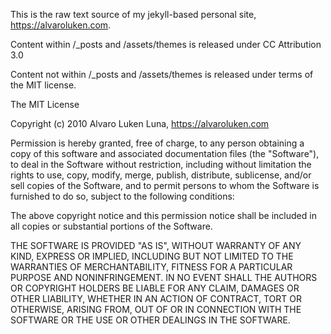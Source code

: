 This is the raw text source of my jekyll-based personal site, https://alvaroluken.com.

Content within /_posts and /assets/themes is released under CC Attribution 3.0

Content not within /_posts and /assets/themes is released under terms of the MIT license.

The MIT License

Copyright (c) 2010 Alvaro Luken Luna, https://alvaroluken.com

Permission is hereby granted, free of charge, to any person obtaining a copy of this software and associated documentation files (the "Software"), to deal in the Software without restriction, including without limitation the rights to use, copy, modify, merge, publish, distribute, sublicense, and/or sell copies of the Software, and to permit persons to whom the Software is furnished to do so, subject to the following conditions:

The above copyright notice and this permission notice shall be included in all copies or substantial portions of the Software.

THE SOFTWARE IS PROVIDED "AS IS", WITHOUT WARRANTY OF ANY KIND, EXPRESS OR IMPLIED, INCLUDING BUT NOT LIMITED TO THE WARRANTIES OF MERCHANTABILITY, FITNESS FOR A PARTICULAR PURPOSE AND NONINFRINGEMENT. IN NO EVENT SHALL THE AUTHORS OR COPYRIGHT HOLDERS BE LIABLE FOR ANY CLAIM, DAMAGES OR OTHER LIABILITY, WHETHER IN AN ACTION OF CONTRACT, TORT OR OTHERWISE, ARISING FROM, OUT OF OR IN CONNECTION WITH THE SOFTWARE OR THE USE OR OTHER DEALINGS IN THE SOFTWARE.
